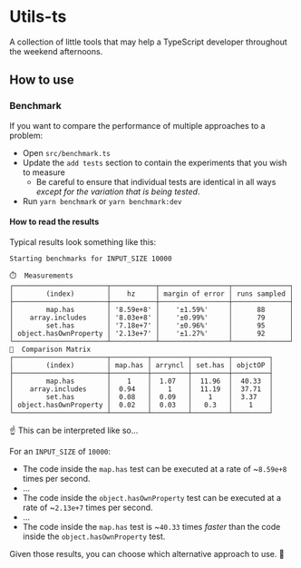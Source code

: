 # Utils-ts

A collection of little tools that may help a TypeScript developer throughout the weekend afternoons.

## How to use

### Benchmark

If you want to compare the performance of multiple approaches to a problem:

- Open `src/benchmark.ts`
- Update the `add tests` section to contain the experiments that you wish to measure
  - Be careful to ensure that individual tests are identical in all ways _except for the variation that is being tested_.
- Run `yarn benchmark` or `yarn benchmark:dev`

#### How to read the results

Typical results look something like this:

```
Starting benchmarks for INPUT_SIZE 10000

⏱️  Measurements
┌───────────────────────┬───────────┬─────────────────┬──────────────┐
│        (index)        │    hz     │ margin of error │ runs sampled │
├───────────────────────┼───────────┼─────────────────┼──────────────┤
│        map.has        │ '8.59e+8' │    '±1.59%'     │      88      │
│    array.includes     │ '8.03e+8' │    '±0.99%'     │      79      │
│        set.has        │ '7.18e+7' │    '±0.96%'     │      95      │
│ object.hasOwnProperty │ '2.13e+7' │    '±1.27%'     │      92      │
└───────────────────────┴───────────┴─────────────────┴──────────────┘
🏁  Comparison Matrix
┌───────────────────────┬─────────┬─────────┬─────────┬─────────┐
│        (index)        │ map.has │ arryncl │ set.has │ objctOP │
├───────────────────────┼─────────┼─────────┼─────────┼─────────┤
│        map.has        │    1    │  1.07   │  11.96  │  40.33  │
│    array.includes     │  0.94   │    1    │  11.19  │  37.71  │
│        set.has        │  0.08   │  0.09   │    1    │  3.37   │
│ object.hasOwnProperty │  0.02   │  0.03   │   0.3   │    1    │
└───────────────────────┴─────────┴─────────┴─────────┴─────────┘
```

☝️ This can be interpreted like so...

For an `INPUT_SIZE` of `10000`:

- The code inside the `map.has` test can be executed at a rate of ~`8.59e+8` times per second.
- ...
- The code inside the `object.hasOwnProperty` test can be executed at a rate of ~`2.13e+7` times per second.
- ...
- The code inside the `map.has` test is ~`40.33` times _faster_ than the code inside the `object.hasOwnProperty` test.

Given those results, you can choose which alternative approach to use. 🚀
